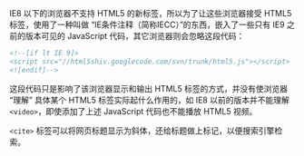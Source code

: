 
IE8 以下的浏览器不支持 HTML5 的新标签，所以为了让这些浏览器接受 HTML5 标签，使用了一种叫做 “IE条件注释（简称IECC）”的东西，嵌入了一些只有 IE9 之前的版本可见的 JavaScript 代码，其它浏览器则会忽略这段代码：

```html
<!--[if lt IE 9]>
<script src="//html5shiv.googlecode.com/svn/trunk/html5.js"></script>
<![endif]-->
```

这段代码只是影响了该浏览器显示和输出 HTML5 标签的方式，并没有使浏览器 “理解” 具体某个 HTML5 标签实际起什么作用的，如 IE8 以前的版本并不能理解 `<video>`，即使添加了上述 JavaScript 代码也不能播放 HTML5 视频。

`<cite>` 标签可以将网页标题显示为斜体，还给标题做上标记，以便搜索引擎检索。
